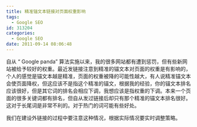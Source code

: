 ```yaml
---
title: 精准锚文本链接对页面权重影响
tags:
  - Google SEO
id: 313204
categories:
  - Google SEO
date: 2011-09-14 08:06:48
---
```


自从 “ Google panda” 算法实施以来，我的很多网站都有遭到惩罚，但有些新网站被给予较好的权重。最近发链接注意到精准的锚文本对页面的权重是有影响的，个人的感觉是锚文本越是精准，页面的权重被降的可能性越大，有人说精准锚文本会使页面降权，但这应该不是指这个精准的锚文，根据我的经验，你的锚文本排名应该很好，但是其它词的排名会相应下调，我想应该是指权重的下调。本来一个页面的很多关键词都有排名，但自从发过链接后却只有那个精准的锚文本排名很好。这对于长尾词是非常不利的。对于热门的词可能有些好处。

我们在建设外链接的过程中要注意这种情况，根据实际情况要实时调整策略。